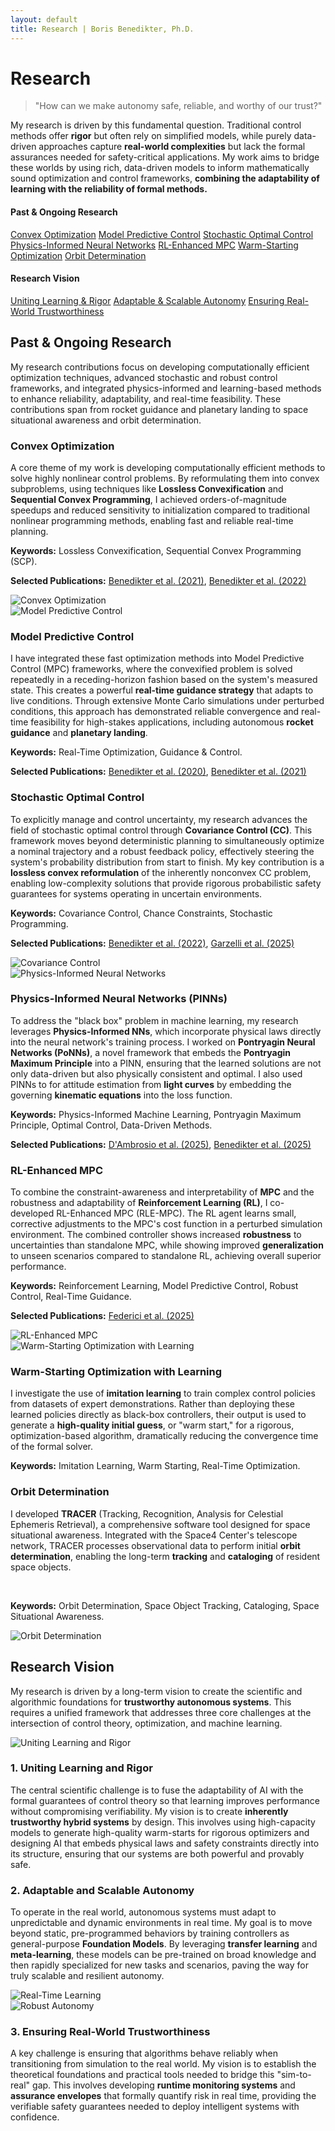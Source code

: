 ```yaml
---
layout: default
title: Research | Boris Benedikter, Ph.D.
---
```

<div class="container" markdown="1">

# Research

<section class="research-vision">
    <blockquote>"How can we make autonomy safe, reliable, and worthy of our trust?"</blockquote>
</section>

My research is driven by this fundamental question. Traditional control methods offer <strong>rigor</strong> but often rely on simplified models, while purely data-driven approaches capture <strong>real-world complexities</strong> but lack the formal assurances needed for safety-critical applications. My work aims to bridge these worlds by using rich, data-driven models to inform mathematically sound optimization and control frameworks, <strong>combining the adaptability of learning with the reliability of formal methods.</strong>

<div class="jump-nav">
    <div class="jump-group">
        <h4 class="jump-group-title">Past & Ongoing Research</h4>
        <div class="jump-group-buttons">
            <a href="#convex-optimization" class="jump-btn">Convex Optimization</a>
            <a href="#model-predictive-control" class="jump-btn">Model Predictive Control</a>
            <a href="#stochastic-control" class="jump-btn">Stochastic Optimal Control</a>
            <a href="#physics-informed-neural-networks" class="jump-btn">Physics-Informed Neural Networks</a>
            <a href="#rl-enhanced-mpc" class="jump-btn">RL-Enhanced MPC</a>
            <a href="#warm-starting" class="jump-btn">Warm-Starting Optimization</a>
            <a href="#orbit-determination" class="jump-btn">Orbit Determination</a>
        </div>
    </div>
    <div class="jump-group">
        <h4 class="jump-group-title">Research Vision</h4>
        <div class="jump-group-buttons">
            <a href="#uniting-learning-and-rigor" class="jump-btn">Uniting Learning & Rigor</a>
            <a href="#adaptable-and-scalable-autonomy" class="jump-btn">Adaptable & Scalable Autonomy</a>
            <a href="#ensuring-real-world-trustworthiness" class="jump-btn">Ensuring Real-World Trustworthiness</a>
        </div>
    </div>
</div>


## Past & Ongoing Research

My research contributions focus on developing computationally efficient optimization techniques, advanced stochastic and robust control frameworks, and integrated physics-informed and learning-based methods to enhance reliability, adaptability, and real-time feasibility. These contributions span from rocket guidance and planetary landing to space situational awareness and orbit determination.

<div class="research-grid">
    <div class="research-card" id="convex-optimization">
        <div class="card-text">
            <h3>Convex Optimization</h3>
            <p>A core theme of my work is developing computationally efficient methods to solve highly nonlinear control problems. By reformulating them into convex subproblems, using techniques like <strong>Lossless Convexification</strong> and <strong>Sequential Convex Programming</strong>, I achieved orders-of-magnitude speedups and reduced sensitivity to initialization compared to traditional nonlinear programming methods, enabling fast and reliable real-time planning.</p>
            <p><strong>Keywords:</strong> Lossless Convexification, Sequential Convex Programming (SCP).</p>
            <p><strong>Selected Publications:</strong> <a href="https://doi.org/10.2514/1.G005376" target="_blank" rel="noopener">Benedikter et al. (2021)</a>, <a href="https://doi.org/10.2514/1.A35194" target="_blank" rel="noopener">Benedikter et al. (2022)</a></p>
            <!-- <p><strong>Selected Publications:</strong> {% cite benedikter2021convex benedikter2022convexjournal %}</p> -->
        </div>
        <div class="card-image">
            <img src="{{ '/assets/img/research/convex.png' | relative_url }}" alt="Convex Optimization">
        </div>
    </div>
    <div class="research-card" id="model-predictive-control">
        <div class="card-image">
            <img src="{{ '/assets/img/research/mpc.png' | relative_url }}" alt="Model Predictive Control">
        </div>
        <div class="card-text">
            <h3>Model Predictive Control</h3>
            <p>I have integrated these fast optimization methods into Model Predictive Control (MPC) frameworks, where the convexified problem is solved repeatedly in a receding-horizon fashion based on the system's measured state. This creates a powerful <strong>real-time guidance strategy</strong> that adapts to live conditions. Through extensive Monte Carlo simulations under perturbed conditions, this approach has demonstrated reliable convergence and real-time feasibility for high-stakes applications, including autonomous <strong>rocket guidance</strong> and <strong>planetary landing</strong>.</p>
            <p><strong>Keywords:</strong> Real-Time Optimization, Guidance & Control.</p>
            <p><strong>Selected Publications:</strong> <a href="https://doi.org/10.2514/6.2020-4268" target="_blank" rel="noopener">Benedikter et al. (2020)</a>, <a href="https://arxiv.org/abs/2212.06518" target="_blank" rel="noopener">Benedikter et al. (2021)</a></p>
            <!-- <p><strong>Selected Publications:</strong> {% cite benedikter2020autonomous benedikter2021autonomous %}</p> -->
        </div>
    </div>
    <div class="research-card" id="stochastic-control">
        <div class="card-text">
            <h3>Stochastic Optimal Control</h3>
            <p>To explicitly manage and control uncertainty, my research advances the field of stochastic optimal control through <strong>Covariance Control (CC)</strong>. This framework moves beyond deterministic planning to simultaneously optimize a nominal trajectory and a robust feedback policy, effectively steering the system's probability distribution from start to finish. My key contribution is a <strong>lossless convex reformulation</strong> of the inherently nonconvex CC problem, enabling low-complexity solutions that provide rigorous probabilistic safety guarantees for systems operating in uncertain environments.</p>
            <p><strong>Keywords:</strong> Covariance Control, Chance Constraints, Stochastic Programming.</p>
            <p><strong>Selected Publications:</strong> <a href="https://doi.org/10.2514/1.G006806" target="_blank" rel="noopener">Benedikter et al. (2022)</a>, <a href="https://doi.org/10.3390/app151910469" target="_blank" rel="noopener">Garzelli et al. (2025)</a></p>
            <!-- <p><strong>Selected Publications:</strong> {% cite benedikter2022covariancejournal  garzelli2025stochastic %}</p> -->
        </div>
        <div class="card-image">
            <img src="{{ '/assets/img/research/covariance_control.png' | relative_url }}" alt="Covariance Control">
        </div>
    </div>
    <div class="research-card" id="physics-informed-neural-networks">
        <div class="card-image">
            <img src="{{ '/assets/img/research/pinn.png' | relative_url }}" alt="Physics-Informed Neural Networks">
        </div>
        <div class="card-text">
            <h3>Physics-Informed Neural Networks (PINNs)</h3>
            <p>To address the "black box" problem in machine learning, my research leverages <strong>Physics-Informed NNs</strong>, which incorporate physical laws directly into the neural network's training process. I worked on <strong>Pontryagin Neural Networks (PoNNs)</strong>, a novel framework that embeds the <strong>Pontryagin Maximum Principle</strong> into a PINN, ensuring that the learned solutions are not only data-driven but also physically consistent and optimal. I also used PINNs to for attitude estimation from <strong>light curves</strong> by embedding the governing <strong>kinematic equations</strong> into the loss function.</p>
            <p><strong>Keywords:</strong> Physics-Informed Machine Learning, Pontryagin Maximum Principle, Optimal Control, Data-Driven Methods.</p>
            <p><strong>Selected Publications:</strong> <a href="https://doi.org/10.2514/1.G008854" target="_blank" rel="noopener">D'Ambrosio et al. (2025)</a>, <a href="https://www.researchgate.net/publication/388421123_Physics-Informed_Machine_Learning_for_Attitude_Estimation_from_Light_Curves" target="_blank" rel="noopener">Benedikter et al. (2025)</a></p>
            <!-- <p><strong>Selected Publications:</strong> {% cite dambrosio2025physicsjournal benedikter2025physics %}</p> -->
        </div>
    </div>
    <div class="research-card" id="rl-enhanced-mpc">
        <div class="card-text">
            <h3>RL-Enhanced MPC</h3>
            <p>To combine the constraint-awareness and interpretability of <strong>MPC</strong> and the robustness and adaptability of <strong>Reinforcement Learning (RL)</strong>, I co-developed RL-Enhanced MPC (RLE-MPC). The RL agent learns small, corrective adjustments to the MPC's cost function in a perturbed simulation environment. The combined controller shows increased <strong>robustness</strong> to uncertainties than standalone MPC, while showing improved <strong>generalization</strong> to unseen scenarios compared to standalone RL, achieving overall superior performance.</p>
            <p><strong>Keywords:</strong> Reinforcement Learning, Model Predictive Control, Robust Control, Real-Time Guidance.</p>
            <p><strong>Selected Publications:</strong> <a href="https://www.researchgate.net/publication/396009163_Reinforcement_Learning_Enhanced_Model_Predictive_Control_for_Autonomous_Planetary_Landing" target="_blank" rel="noopener">Federici et al. (2025)</a></p>
            <!-- <p><strong>Selected Publications:</strong> {% cite federici2025reinforcement %}</p> -->
        </div>
        <div class="card-image">
            <img src="{{ '/assets/img/research/rl-mpc.png' | relative_url }}" alt="RL-Enhanced MPC">
        </div>
    </div>
    <div class="research-card" id="warm-starting">
        <div class="card-image">
            <img src="{{ '/assets/img/research/warm_start.png' | relative_url }}" alt="Warm-Starting Optimization with Learning">
        </div>
        <div class="card-text">
            <h3>Warm-Starting Optimization with Learning</h3>
            <p>I investigate the use of <strong>imitation learning</strong> to train complex control policies from datasets of expert demonstrations. Rather than deploying these learned policies directly as black-box controllers, their output is used to generate a <strong>high-quality initial guess</strong>, or "warm start," for a rigorous, optimization-based algorithm, dramatically reducing the convergence time of the formal solver.</p>
            <p><strong>Keywords:</strong> Imitation Learning, Warm Starting, Real-Time Optimization.</p>
            <!-- <p><strong>Selected Publications:</strong> {% cite federicideep2021 %}</p> -->
        </div>
    </div>
    <div class="research-card" id="orbit-determination">
        <div class="card-text">
            <h3>Orbit Determination</h3>
            <p>I developed <strong>TRACER</strong> (Tracking, Recognition, Analysis for Celestial Ephemeris Retrieval), a comprehensive software tool designed for space situational awareness. Integrated with the Space4 Center's telescope network, TRACER processes observational data to perform initial <strong>orbit determination</strong>, enabling the long-term <strong>tracking</strong> and <strong>cataloging</strong> of resident space objects.</p>
            <p><strong>Keywords:</strong> Orbit Determination, Space Object Tracking, Cataloging, Space Situational Awareness.</p>
        </div>
        <div class="card-image">
            <img src="{{ '/assets/img/research/orbit_determination.png' | relative_url }}" alt="Orbit Determination">
        </div>
    </div>
</div>

## Research Vision
My research is driven by a long-term vision to create the scientific and algorithmic foundations for <strong>trustworthy autonomous systems</strong>. This requires a unified framework that addresses three core challenges at the intersection of control theory, optimization, and machine learning.

<div class="research-grid">
    <div class="research-card" id="uniting-learning-and-rigor">
        <div class="card-image">
            <img src="{{ '/assets/img/research/safe_AI.png' | relative_url }}" alt="Uniting Learning and Rigor">
        </div>
        <div class="card-text">
            <h3>1. Uniting Learning and Rigor</h3>
            <p>The central scientific challenge is to fuse the adaptability of AI with the formal guarantees of control theory so that learning improves performance without compromising verifiability. My vision is to create <strong>inherently trustworthy hybrid systems</strong> by design. This involves using high-capacity models to generate high-quality warm-starts for rigorous optimizers and designing AI that embeds physical laws and safety constraints directly into its structure, ensuring that our systems are both powerful and provably safe.</p>
        </div>
    </div>
    <div class="research-card" id="adaptable-and-scalable-autonomy">
        <div class="card-text">
            <h3>2. Adaptable and Scalable Autonomy</h3>
            <p>To operate in the real world, autonomous systems must adapt to unpredictable and dynamic environments in real time. My goal is to move beyond static, pre-programmed behaviors by training controllers as general-purpose <strong>Foundation Models</strong>. By leveraging <strong>transfer learning</strong> and <strong>meta-learning</strong>, these models can be pre-trained on broad knowledge and then rapidly specialized for new tasks and scenarios, paving the way for truly scalable and resilient autonomy.</p>
        </div>
        <div class="card-image">
            <img src="{{ '/assets/img/research/foundation_model.png' | relative_url }}" alt="Real-Time Learning">
        </div>
    </div>
    <div class="research-card" id="ensuring-real-world-trustworthiness">
        <div class="card-image">
            <img src="{{ '/assets/img/research/verifiable_AI.png' | relative_url }}" alt="Robust Autonomy">
        </div>
        <div class="card-text">
            <h3>3. Ensuring Real-World Trustworthiness</h3>
            <p>A key challenge is ensuring that algorithms behave reliably when transitioning from simulation to the real world. My vision is to establish the theoretical foundations and practical tools needed to bridge this "sim-to-real" gap. This involves developing <strong>runtime monitoring systems</strong> and <strong>assurance envelopes</strong> that formally quantify risk in real time, providing the verifiable safety guarantees needed to deploy intelligent systems with confidence.</p>
        </div>
    </div>
</div>

<!-- ## Selected Publications
The complete list of my publications can be found on the [Publications](./publications) page.
<ul class="pub-list">
    {% bibliography --cited %}
</ul> -->

</div>